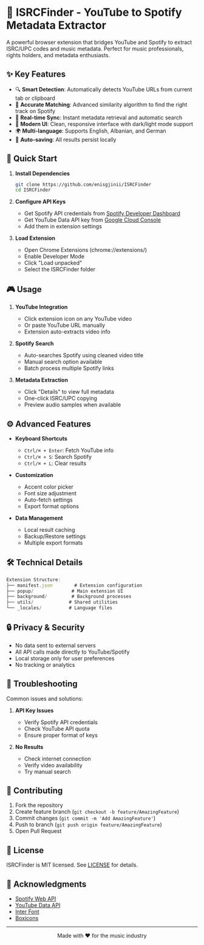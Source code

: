 # 🎵 ISRCFinder - YouTube to Spotify Metadata Extractor

A powerful browser extension that bridges YouTube and Spotify to extract ISRC/UPC codes and music metadata. Perfect for music professionals, rights holders, and metadata enthusiasts.

## ✨ Key Features

- 🔍 **Smart Detection**: Automatically detects YouTube URLs from current tab or clipboard
- 🎯 **Accurate Matching**: Advanced similarity algorithm to find the right track on Spotify
- 🔄 **Real-time Sync**: Instant metadata retrieval and automatic search
- 🎨 **Modern UI**: Clean, responsive interface with dark/light mode support
- 🌍 **Multi-language**: Supports English, Albanian, and German
- 💾 **Auto-saving**: All results persist locally

## 🚀 Quick Start

1. **Install Dependencies**
   ```bash
   git clone https://github.com/enisgjinii/ISRCFinder
   cd ISRCFinder
   ```

2. **Configure API Keys**
   - Get Spotify API credentials from [Spotify Developer Dashboard](https://developer.spotify.com/dashboard)
   - Get YouTube Data API key from [Google Cloud Console](https://console.cloud.google.com)
   - Add them in extension settings

3. **Load Extension**
   - Open Chrome Extensions (chrome://extensions/)
   - Enable Developer Mode
   - Click "Load unpacked"
   - Select the ISRCFinder folder

## 🎮 Usage

1. **YouTube Integration**
   - Click extension icon on any YouTube video
   - Or paste YouTube URL manually
   - Extension auto-extracts video info

2. **Spotify Search**
   - Auto-searches Spotify using cleaned video title
   - Manual search option available
   - Batch process multiple Spotify links

3. **Metadata Extraction**
   - Click "Details" to view full metadata
   - One-click ISRC/UPC copying
   - Preview audio samples when available

## ⚙️ Advanced Features

- **Keyboard Shortcuts**
  - `Ctrl/⌘ + Enter`: Fetch YouTube info
  - `Ctrl/⌘ + S`: Search Spotify
  - `Ctrl/⌘ + L`: Clear results

- **Customization**
  - Accent color picker
  - Font size adjustment
  - Auto-fetch settings
  - Export format options

- **Data Management**
  - Local result caching
  - Backup/Restore settings
  - Multiple export formats

## 🛠️ Technical Details

```javascript
Extension Structure:
├── manifest.json        # Extension configuration
├── popup/              # Main extension UI
├── background/         # Background processes
├── utils/             # Shared utilities
└── _locales/          # Language files
```

## 🔒 Privacy & Security

- No data sent to external servers
- All API calls made directly to YouTube/Spotify
- Local storage only for user preferences
- No tracking or analytics

## 🐛 Troubleshooting

Common issues and solutions:

1. **API Key Issues**
   - Verify Spotify API credentials
   - Check YouTube API quota
   - Ensure proper format of keys

2. **No Results**
   - Check internet connection
   - Verify video availability
   - Try manual search

## 🤝 Contributing

1. Fork the repository
2. Create feature branch (`git checkout -b feature/AmazingFeature`)
3. Commit changes (`git commit -m 'Add AmazingFeature'`)
4. Push to branch (`git push origin feature/AmazingFeature`)
5. Open Pull Request

## 📝 License

ISRCFinder is MIT licensed. See [LICENSE](LICENSE) for details.

## 🙏 Acknowledgments

- [Spotify Web API](https://developer.spotify.com/documentation/web-api/)
- [YouTube Data API](https://developers.google.com/youtube/v3)
- [Inter Font](https://fonts.google.com/specimen/Inter)
- [Boxicons](https://boxicons.com/)

---

<p align="center">Made with ❤️ for the music industry</p>
